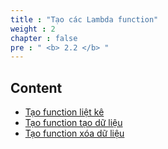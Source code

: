 ```yaml
---
title : "Tạo các Lambda function"
weight : 2 
chapter : false
pre : " <b> 2.2 </b> "
---
```

## Content
  - [Tạo function liệt kê](2.2.1-Createlistingfunction/)
  - [Tạo function tạo dữ liệu](2.2.2-Createcreatingfunction/)
  - [Tạo function xóa dữ liệu](2.2.3-Createdeletingfunction/)